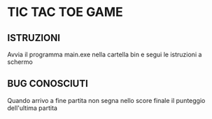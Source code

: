 # TIC TAC TOE GAME

## ISTRUZIONI

Avvia il programma main.exe nella cartella bin e segui le istruzioni a schermo


## BUG CONOSCIUTI

Quando arrivo a fine partita non segna nello score finale il punteggio dell'ultima partita